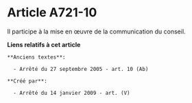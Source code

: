 # Article A721-10

Il participe à la mise en œuvre de la communication du conseil.

**Liens relatifs à cet article**

	**Anciens textes**:

	  - Arrêté du 27 septembre 2005 - art. 10 (Ab)

	**Créé par**:

	  - Arrêté du 14 janvier 2009 - art. (V)
